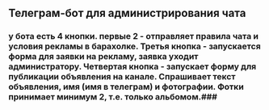 ## Телеграм-бот для администрирования чата ##
### у бота есть 4 кнопки. первые 2 - отправляет правила чата и условия рекламы в барахолке. Третья кнопка - запускается форма для заявки на рекламу, заявка уходит администратору. Четвертая кнопка - запускает форму для публикации объявления на канале. Спрашивает текст объявления, имя (имя в телеграм) и фотографии. Фотки принимает минимум 2, т.е. только альбомом.###